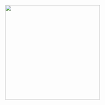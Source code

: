 <p align="center"><a href="https://dashboard.heroku.com/new?template=https%3A%2F%2Fgithub.com%2Fayanokozii%2Fchoco-userbot"><img src="https://img.shields.io/badge/Deploy%20To%20Heroku-hotpink?style=for-the-badge&logo=heroku" width="300"/></a></p>
